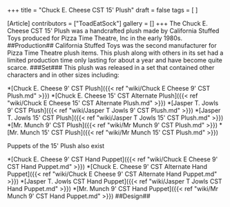 +++
title = "Chuck E. Cheese CST 15' Plush"
draft = false
tags = [ ]

[Article]
contributors = ["ToadEatSock"]
gallery = []
+++
The Chuck E. Cheese CST 15' Plush was a handcrafted plush made by California Stuffed Toys produced for Pizza Time Theatre, Inc  in the early 1980s.
##Production##
California Stuffed Toys was the second manufacturer for Pizza Time Theatre plush items. This plush along with others in its set had a limited production time only lasting for about a year and have become quite scarce.
###Set###
This plush was released in a set that contained other characters and in other sizes including:

*[Chuck E. Cheese 9' CST Plush]({{< ref "wiki/Chuck E Cheese 9' CST Plush.md" >}})
*[Chuck E. Cheese 15' CST Alternate Plush]({{< ref "wiki/Chuck E Cheese 15' CST Alternate Plush.md" >}})
*[Jasper T. Jowls 9' CST Plush]({{< ref "wiki/Jasper T Jowls 9' CST Plush.md" >}})
*[Jasper T. Jowls 15' CST Plush]({{< ref "wiki/Jasper T Jowls 15' CST Plush.md" >}})
*[Mr. Munch 9' CST Plush]({{< ref "wiki/Mr Munch 9' CST Plush.md" >}})
*[Mr. Munch 15' CST Plush]({{< ref "wiki/Mr Munch 15' CST Plush.md" >}})

Puppets of the 15' Plush also exist

*[Chuck E. Cheese 9' CST Hand Puppet]({{< ref "wiki/Chuck E Cheese 9' CST Hand Puppet.md" >}})
*[Chuck E. Cheese 9' CST Alternate Hand Puppet]({{< ref "wiki/Chuck E Cheese 9' CST Alternate Hand Puppet.md" >}})
*[Jasper T. Jowls CST Hand Puppet]({{< ref "wiki/Jasper T Jowls CST Hand Puppet.md" >}})
*[Mr. Munch 9' CST Hand Puppet]({{< ref "wiki/Mr Munch 9' CST Hand Puppet.md" >}})
##Design##
<references />